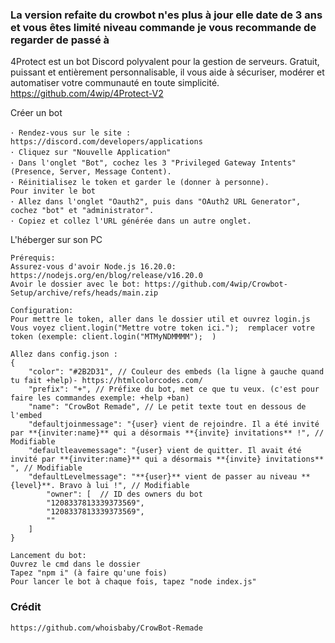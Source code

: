 ### La version refaite du crowbot n'es plus à jour elle date de 3 ans et vous êtes limité niveau commande je vous recommande de regarder de passé à 

4Protect est un bot Discord polyvalent pour la gestion de serveurs. Gratuit, puissant et entièrement personnalisable, il vous aide à sécuriser, modérer et automatiser votre communauté en toute simplicité. https://github.com/4wip/4Protect-V2

Créer un bot
```
･ Rendez-vous sur le site : https://discord.com/developers/applications
･ Cliquez sur "Nouvelle Application"
･ Dans l'onglet "Bot", cochez les 3 "Privileged Gateway Intents" (Presence, Server, Message Content).
･ Réinitialisez le token et garder le (donner à personne).
Pour inviter le bot
･ Allez dans l'onglet "Oauth2", puis dans "OAuth2 URL Generator", cochez "bot" et "administrator".
･ Copiez et collez l'URL générée dans un autre onglet.
```

L'héberger sur son PC
```
Prérequis:
Assurez-vous d'avoir Node.js 16.20.0: https://nodejs.org/en/blog/release/v16.20.0
Avoir le dossier avec le bot: https://github.com/4wip/Crowbot-Setup/archive/refs/heads/main.zip

Configuration:
Pour mettre le token, aller dans le dossier util et ouvrez login.js
Vous voyez client.login("Mettre votre token ici.");  remplacer votre token (exemple: client.login("MTMyNDMMMM");  )

Allez dans config.json :
{
    "color": "#2B2D31", // Couleur des embeds (la ligne à gauche quand tu fait +help)- https://htmlcolorcodes.com/
    "prefix": "+", // Préfixe du bot, met ce que tu veux. (c'est pour faire les commandes exemple: +help +ban)
    "name": "CrowBot Remade", // Le petit texte tout en dessous de l'embed
    "defaultjoinmessage": "{user} vient de rejoindre. Il a été invité par **{inviter:name}** qui a désormais **{invite} invitations** !", // Modifiable
    "defaultleavemessage": "{user} vient de quitter. Il avait été invité par **{inviter:name}** qui a désormais **{invite} invitations** ", // Modifiable
    "defaultLevelmessage": "**{user}** vient de passer au niveau **{level}**. Bravo à lui !", // Modifiable
        "owner": [  // ID des owners du bot
        "1208337813339373569", 
        "1208337813339373569",
        ""
    ]
}

Lancement du bot:
Ouvrez le cmd dans le dossier
Tapez "npm i" (à faire qu'une fois)
Pour lancer le bot à chaque fois, tapez "node index.js"
```

### Crédit
```
https://github.com/whoisbaby/CrowBot-Remade
```
